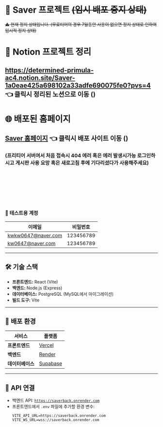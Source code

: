 # 🚧 Saver 프로젝트 ~~(임시 배포 중지 상태)~~
~~⚠️ 현재 정지 상태입니다. (무료티어의 경우 7일동안 사용이 없으면 정지 상태로 인하여 임시적 정지 상태)~~

# 📑 Notion 프로젝트 정리
## https://determined-primula-ac4.notion.site/Saver-1a0eae425a698102a33adfe690075fe0?pvs=4 👈 클릭시 정리된 노션으로 이동 ()

# 🌐 배포된 홈페이지 
## [Saver 홈페이지](https://ssavert1.vercel.app/) 👈 클릭시 배포 사이트 이동 ()
### (프리티어 서버여서 처음 접속시 404 에러 혹은 에러 발생시가능 로그인하시고 게시판 사용 요망 혹은 새로고침 후에 기다리셨다가 사용해주세요)


<br />
<br />
<br />
<br />
<br />
<br />


### 📝 **테스트용 계정**
| 이메일 | 비밀번호 |
|--------|-----------|
| kwkw0647@naver.com | 123456789 |
| kw0647@naver.com | 123456789 |

---

## 🛠 **기술 스택**
- **프론트엔드:** React (Vite)
- **백엔드:** Node.js (Express)
- **데이터베이스:** PostgreSQL (MySQL에서 마이그레이션)
- **빌드 도구:** Vite

---

## 🚀 **배포 환경**
| 서비스 | 플랫폼 |
|--------|------------|
| **프론트엔드** | [Vercel](https://vercel.com/) |
| **백엔드** | [Render](https://render.com/) |
| **데이터베이스** | [Supabase](https://supabase.com/) |

---

## 📌 **API 연결**
- 백엔드 API: [`https://saverback.onrender.com`](https://saverback.onrender.com)
- 프론트엔드에서 `.env` 파일에 추가할 환경 변수:
  ```plaintext
  VITE_API_URL=https://saverback.onrender.com
  VITE_WS_URL=wss://saverback.onrender.com
